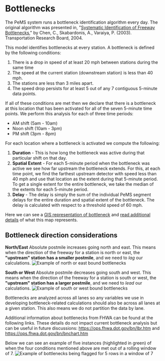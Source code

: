 # Bottlenecks

The PeMS system runs a bottleneck identification algorithm every day. The original algorithm was presented in, "[Systematic Identification of Freeway Bottlenecks](files/Systematic_Identification_of_Freeway_Bottlenecks.1.pdf)," by Chen, C., Skabardonis, A., Varaiya, P. (2003). Transportation Research Board, 2004.

This model identifies bottlenecks at every station. A bottleneck is defined by the following conditions:

1. There is a drop in speed of at least 20 mph between stations during the same time
2. The speed at the current station (downstream station) is less than 40 mph.
3. The stations are less than 3 miles apart.
4. The speed drop persists for at least 5 out of any 7 contiguous 5-minute data points.

If all of these conditions are met then we declare that there is a bottleneck at this location that has been activated for all of the seven 5-minute time points. We perform this analysis for each of three time periods:

- AM shift (5am - 10am)
- Noon shift (10am - 3pm)
- PM shift (3pm - 8pm)

For each location where a bottleneck is activated we compute the following:

1. **Duration** - This is how long the bottleneck was active during that particular shift on that day.
2. **Spatial Extent** - For each 5-minute period when the bottleneck was active we see how far upstream the bottleneck extends. For this, at each time point, we find the farthest upstream detector with speed less than 40 mph and use that location as the extent during that 5-minute period. To get a single extent for the entire bottleneck, we take the median of the extents for each 5-minute period.
3. **Delay** - The delay is simply the sum of the individual PeMS segment delays for the entire duration and spatial extent of the bottleneck. The delay is calculated with respect to a threshold speed of 60 mph.

Here we can see a [GIS representation of bottleneck](https://gisdata-caltrans.opendata.arcgis.com/maps/9509bf8a475f49b4a9c79bac15f8b479) and
[read additional details](https://dot.ca.gov/programs/traffic-operations/mpr/bottleneck) of what this map represents.

## Bottleneck direction considerations

**North/East**
Absolute postmile increases going north and east. This means when the direction of the freeway for a station is north or east, the **"upstream" station has a smaller postmile**, and we need to *lag* our calculations.
![Example of north or east bound bottlenecks](images/Bottlenecks_NE.png)

**South or West**
Absolute postmile decreases going south and west. This means when the direction of the freeway for a station is south or west, the **"upstream" station has a larger postmile**, and we need to *lead* our calculations.
![Example of south or west bound bottlenecks](images/Bottlenecks_SW.png)

Bottlenecks are analyzed across all lanes so any variables we use in developing bottleneck-related calculations should also be across all lanes at a given station. This also means we do not partition the data by lane.

Additional information about bottlenecks from FHWA can be found at the following links. These details do not impact current bottleneck analysis but can be useful in future discussions: https://ops.fhwa.dot.gov/bn/lbr.htm and https://ops.fhwa.dot.gov/bn/bnchart.htm

Below we can see an example of five instances (highlighted in green) of when the four conditions mentioned above are met out of a rolling window of 7.
![Example of bottlenecks being flagged for 5 rows in a window of 7](images/bottleneck_ex_1.png)
